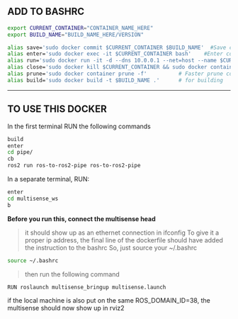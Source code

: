 ## ADD TO BASHRC
```bash
export CURRENT_CONTAINER="CONTAINER_NAME_HERE"
export BUILD_NAME="BUILD_NAME_HERE/VERSION"

alias save='sudo docker commit $CURRENT_CONTAINER $BUILD_NAME'  #Save changes to image
alias enter='sudo docker exec -it $CURRENT_CONTAINER bash'    #Enter containers bash
alias run='sudo docker run -it -d --dns 10.0.0.1 --net=host --name $CURRENT_CONTAINER --privileged $BUILD_NAME'   # Open the container with network access and file access
alias close='sudo docker kill $CURRENT_CONTAINER && sudo docker container prune -f'   # Close the container and prune it
alias prune='sudo docker container prune -f'          # Faster prune command
alias build='sudo docker build -t $BUILD_NAME .'      # for building
```
***********************************************************************************
## TO USE THIS DOCKER
In the first terminal RUN the following commands
```bash
build
enter
cd pipe/
cb
ros2 run ros-to-ros2-pipe ros-to-ros2-pipe
```
In a separate terminal, RUN:
```bash
enter
cd multisense_ws
b
```
**Before you run this, connect the multisense head**
> it should show up as an ethernet connection in ifconfig
> To give it a proper ip address, the final line of the dockerfile should have added the instruction to the bashrc
> So, just source your ~/.bashrc 
```bash
source ~/.bashrc
```
> then run the following command
```bash
RUN roslaunch multisense_bringup multisense.launch
```
if the local machine is also put on the same ROS_DOMAIN_ID=38, the multisense should now show up in rviz2
